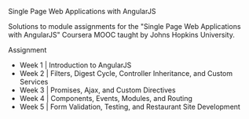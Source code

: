 Single Page Web Applications with AngularJS

Solutions to module assignments for the "Single Page Web Applications with AngularJS" Coursera MOOC taught by Johns Hopkins University.

Assignment

- Week 1 | Introduction to AngularJS
- Week 2 | Filters, Digest Cycle, Controller Inheritance, and Custom Services
- Week 3 | Promises, Ajax, and Custom Directives
- Week 4 | Components, Events, Modules, and Routing
- Week 5 | Form Validation, Testing, and Restaurant Site Development

